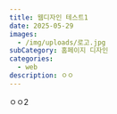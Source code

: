 ```yaml
---
title: 웹디자인 테스트1
date: 2025-05-29
images:
  - /img/uploads/로고.jpg
subCategory: 홈페이지 디자인
categories:
  - web
description: ㅇㅇ
---
```

ㅇㅇ2
